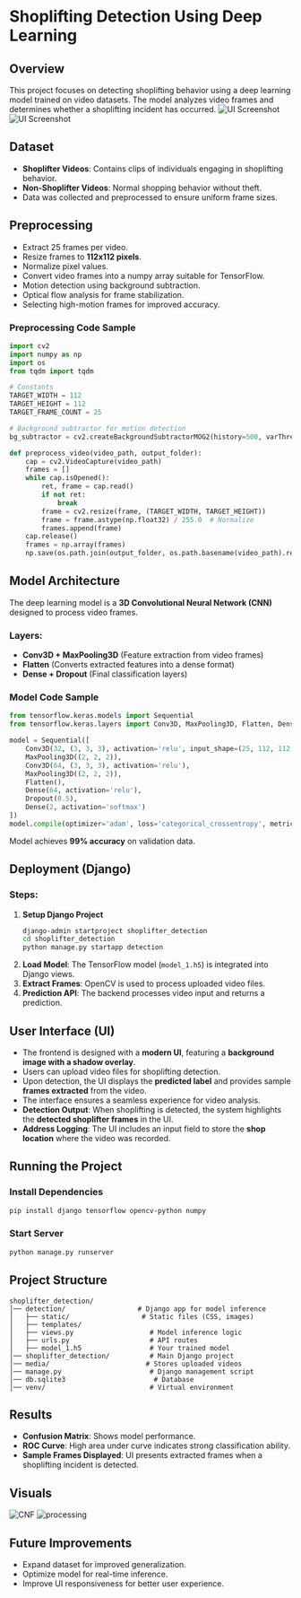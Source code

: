 # Shoplifting Detection Using Deep Learning

## Overview
This project focuses on detecting shoplifting behavior using a deep learning model trained on video datasets. The model analyzes video frames and determines whether a shoplifting incident has occurred.
![UI Screenshot](https://github.com/MalakAmgad/shoplifters/blob/main/detection/static/images/Screenshot%20(910).png)
![UI Screenshot](https://github.com/MalakAmgad/shoplifters/blob/main/detection/static/images/Screenshot%20(911).png)

## Dataset
- **Shoplifter Videos**: Contains clips of individuals engaging in shoplifting behavior.
- **Non-Shoplifter Videos**: Normal shopping behavior without theft.
- Data was collected and preprocessed to ensure uniform frame sizes.

## Preprocessing
- Extract 25 frames per video.
- Resize frames to **112x112 pixels**.
- Normalize pixel values.
- Convert video frames into a numpy array suitable for TensorFlow.
- Motion detection using background subtraction.
- Optical flow analysis for frame stabilization.
- Selecting high-motion frames for improved accuracy.

### Preprocessing Code Sample
```python
import cv2
import numpy as np
import os
from tqdm import tqdm

# Constants
TARGET_WIDTH = 112
TARGET_HEIGHT = 112
TARGET_FRAME_COUNT = 25

# Background subtractor for motion detection
bg_subtractor = cv2.createBackgroundSubtractorMOG2(history=500, varThreshold=50, detectShadows=True)

def preprocess_video(video_path, output_folder):
    cap = cv2.VideoCapture(video_path)
    frames = []
    while cap.isOpened():
        ret, frame = cap.read()
        if not ret:
            break
        frame = cv2.resize(frame, (TARGET_WIDTH, TARGET_HEIGHT))
        frame = frame.astype(np.float32) / 255.0  # Normalize
        frames.append(frame)
    cap.release()
    frames = np.array(frames)
    np.save(os.path.join(output_folder, os.path.basename(video_path).replace('.mp4', '.npy')), frames)
```

## Model Architecture
The deep learning model is a **3D Convolutional Neural Network (CNN)** designed to process video frames.

### Layers:
- **Conv3D + MaxPooling3D** (Feature extraction from video frames)
- **Flatten** (Converts extracted features into a dense format)
- **Dense + Dropout** (Final classification layers)

### Model Code Sample
```python
from tensorflow.keras.models import Sequential
from tensorflow.keras.layers import Conv3D, MaxPooling3D, Flatten, Dense, Dropout

model = Sequential([
    Conv3D(32, (3, 3, 3), activation='relu', input_shape=(25, 112, 112, 3)),
    MaxPooling3D((2, 2, 2)),
    Conv3D(64, (3, 3, 3), activation='relu'),
    MaxPooling3D((2, 2, 2)),
    Flatten(),
    Dense(64, activation='relu'),
    Dropout(0.5),
    Dense(2, activation='softmax')
])
model.compile(optimizer='adam', loss='categorical_crossentropy', metrics=['accuracy'])
```

Model achieves **99% accuracy** on validation data.

## Deployment (Django)
### Steps:
1. **Setup Django Project**
   ```sh
   django-admin startproject shoplifter_detection
   cd shoplifter_detection
   python manage.py startapp detection
   ```
2. **Load Model**: The TensorFlow model (`model_1.h5`) is integrated into Django views.
3. **Extract Frames**: OpenCV is used to process uploaded video files.
4. **Prediction API**: The backend processes video input and returns a prediction.

## User Interface (UI)
- The frontend is designed with a **modern UI**, featuring a **background image with a shadow overlay**.
- Users can upload video files for shoplifting detection.
- Upon detection, the UI displays the **predicted label** and provides sample **frames extracted** from the video.
- The interface ensures a seamless experience for video analysis.
- **Detection Output**: When shoplifting is detected, the system highlights the **detected shoplifter frames** in the UI.
- **Address Logging**: The UI includes an input field to store the **shop location** where the video was recorded.

## Running the Project
### Install Dependencies
```sh
pip install django tensorflow opencv-python numpy
```
### Start Server
```sh
python manage.py runserver
```

## Project Structure
```
shoplifter_detection/
│── detection/                  # Django app for model inference
│   ├── static/                  # Static files (CSS, images)
│   ├── templates/
│   ├── views.py                   # Model inference logic
│   ├── urls.py                    # API routes
│   ├── model_1.h5                 # Your trained model
│── shoplifter_detection/          # Main Django project
│── media/                        # Stores uploaded videos
│── manage.py                      # Django management script
│── db.sqlite3                      # Database
│── venv/                          # Virtual environment
```

## Results
- **Confusion Matrix**: Shows model performance.
- **ROC Curve**: High area under curve indicates strong classification ability.
- **Sample Frames Displayed**: UI presents extracted frames when a shoplifting incident is detected.

## Visuals
![CNF](https://github.com/MalakAmgad/shoplifters/blob/main/detection/static/images/cnf3.png)
![processing](https://github.com/MalakAmgad/shoplifters/blob/main/detection/static/images/original.png)

## Future Improvements
- Expand dataset for improved generalization.
- Optimize model for real-time inference.
- Improve UI responsiveness for better user experience.


